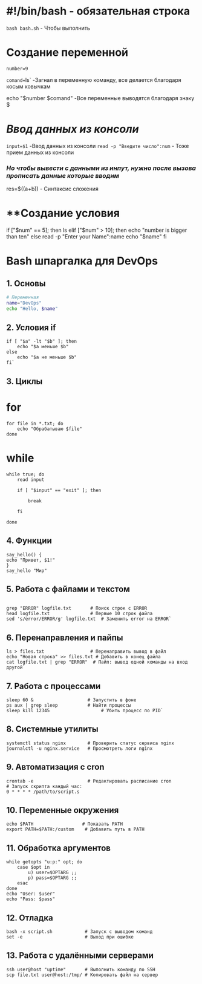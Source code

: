 

# #!/bin/bash - обязательная строка

`bash bash.sh` - Чтобы выполнить




# Создание переменной
`number=9`

`comand=`ls` -Загнал в переменную команду, все делается благодаря косым ковычкам


echo "$number $comand" -Все переменные выводятся благодаря знаку $

# *Ввод данных из консоли*
`input=$1` -Ввод данных из консоли
`read -p "Введите число":num` - Тоже прием данных из консоли



### *Но чтобы вывести с данными из инпут, нужно после вызова прописать данные которые вводим*




res=$((a+b)) - Синтаксис сложения



# **Создание условия

if ["$num" == 5]; then
	ls
elif ["$num" > 10]; then
	echo "number is bigger than ten"
else 
	read -p "Enter your Name":name
	echo "$name"
fi

# Bash шпаргалка для DevOps

## 1. Основы

```bash
# Переменная
name="DevOps"
echo "Hello, $name"
```

## 2. Условия if

```
if [ "$a" -lt "$b" ]; then   
	echo "$a меньше $b" 
else   
	echo "$a не меньше $b" 
fi`
```

## 3. Циклы

# for

```
for file in *.txt; do   
	echo "Обрабатываю $file" 
done
```

# while

```
while true; do   
	read input   
	
	if [ "$input" == "exit" ]; then     
	
		break   
	
	fi 

done
```

## 4. Функции

```
say_hello() {   
echo "Привет, $1!" 
} 
say_hello "Мир"
```

## 5. Работа с файлами и текстом

```

grep "ERROR" logfile.txt       # Поиск строк с ERROR 
head logfile.txt               # Первые 10 строк файла 
sed 's/error/ERROR/g' logfile.txt  # Заменить error на ERROR`
```

## 6. Перенаправления и пайпы

```
ls > files.txt                 # Перенаправить вывод в файл 
echo "Новая строка" >> files.txt # Добавить в конец файла 
cat logfile.txt | grep "ERROR"  # Пайп: вывод одной команды на вход другой`
```

## 7. Работа с процессами

```
sleep 60 &                    # Запустить в фоне 
ps aux | grep sleep           # Найти процессы 
sleep kill 12345                   # Убить процесс по PID`
```

## 8. Системные утилиты

```
systemctl status nginx        # Проверить статус сервиса nginx 
journalctl -u nginx.service   # Просмотреть логи nginx
```

## 9. Автоматизация с cron

```
crontab -e                    # Редактировать расписание cron  
# Запуск скрипта каждый час: 
0 * * * * /path/to/script.s
```

## 10. Переменные окружения
```
echo $PATH                  # Показать PATH 
export PATH=$PATH:/custom    # Добавить путь в PATH
```

## 11. Обработка аргументов

```
while getopts "u:p:" opt; do   
	case $opt in     
		u) user=$OPTARG ;;     
		p) pass=$OPTARG ;;   
	esac 
done  
echo "User: $user" 
echo "Pass: $pass"
```

## 12. Отладка

```
bash -x script.sh            # Запуск с выводом команд 
set -e                       # Выход при ошибке
```

## 13. Работа с удалёнными серверами



```
ssh user@host "uptime"       # Выполнить команду по SSH 
scp file.txt user@host:/tmp/ # Копировать файл на сервер
```

